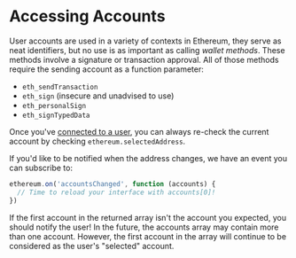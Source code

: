 # Accessing Accounts

User accounts are used in a variety of contexts in Ethereum, they serve as neat identifiers,
but no use is as important as calling _wallet methods_.
These methods involve a signature or transaction approval.
All of those methods require the sending account as a function parameter:

- `eth_sendTransaction`
- `eth_sign` (insecure and unadvised to use)
- `eth_personalSign`
- `eth_signTypedData`

Once you've [connected to a user](./Getting_Started), you can always re-check the current account by checking `ethereum.selectedAddress`.

If you'd like to be notified when the address changes, we have an event you can subscribe to:

```javascript
ethereum.on('accountsChanged', function (accounts) {
  // Time to reload your interface with accounts[0]!
})
```

If the first account in the returned array isn't the account you expected, you should notify the user!
In the future, the accounts array may contain more than one account.
However, the first account in the array will continue to be considered as the user's "selected" account.
